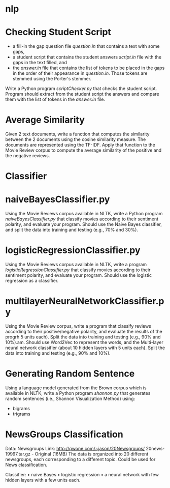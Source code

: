 # nlp
# Checking Student Script
 * a fill-in the gap question file *question.in* that contains a text with some gaps,
 * a student script that contains the student answers *script.in* file with the gaps in the text filled, and
 * the *answer.in* file that contains the list of tokens to be placed in the gaps in the order of their appearance in *question.in*.
 Those tokens are stemmed using the Porter's stemmer.

 Write a Python program *scriptChecker.py* that checks the student script. Program should extract from the student script the answers and compare them with the
 list of tokens in the *answer.in* file.

# Average Similarity
 Given 2 text documents, write a function that computes the similarity between the 2 documents using the cosine similarity measure. The documents are represented
 using the TF-IDF. Apply that function to the Movie Review corpus to compute the average similarity of the positive and the negative reviews.

# Classifier
# naiveBayesClassifier.py
 Using the Movie Reviews corpus available in NLTK, write a Python program *naiveBayesClassifier.py* that classify movies according to their sentiment polarity,
 and evaluate your program. Should use the Naive Bayes classifier, and split the data into training and testing (e.g., 70\% and 30\%).

# logisticRegressionClassifier.py
 Using the Movie Reviews corpus available in NLTK, write a program *logisticRegressionClassifier.py* that classify movies according to their sentiment polarity,
 and evaluate your program. Should use the logistic regression as a classifier.

# multilayerNeuralNetworkClassifier.py
 Using the Movie Review corpus, write a program that classify reviews according to their positive/negative polarity, and evaluate the results of the progrh 5 units
 each). Split the data into training and testing (e.g., 90\% and 10\%).am. Should use Word2Vec to represent the words, and the Multi-layer neural network classifier
 (about 10 hidden layers with 5 units each). Split the data into training and testing (e.g., 90\% and 10\%).

# Generating Random Sentence
 Using a language model generated from the Brown corpus which is available in NLTK, write a Python program *shannon.py* that generates random sentences
 (i.e., Shannon Visualization Method) using:
  * bigrams
  * trigrams

# NewsGroups Classification

 Data:
 Newsgroups
 Link: http://qwone.com/~jason/20Newsgroups/
 20news-19997.tar.gz - Original (16MB)
 The data is organized into 20 different newsgroups, each corresponding to a different topic.
 Could be used for News classification.

 Classifier:
 • naive Bayes
 • logistic regression
 • a neural network with few hidden layers with a few units each.
